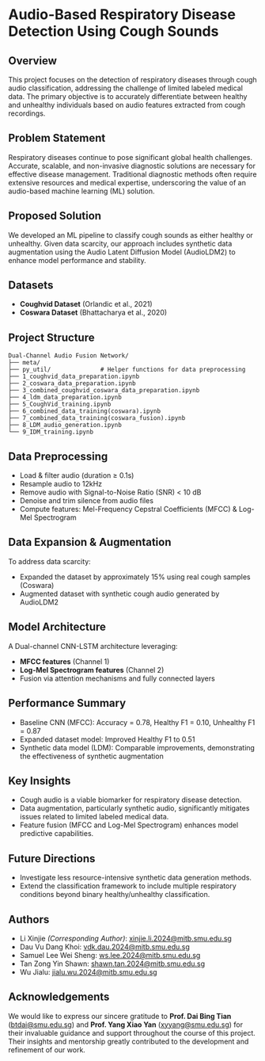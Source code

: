 # Audio-Based Respiratory Disease Detection Using Cough Sounds

## Overview
This project focuses on the detection of respiratory diseases through cough audio classification, addressing the challenge of limited labeled medical data. The primary objective is to accurately differentiate between healthy and unhealthy individuals based on audio features extracted from cough recordings.

## Problem Statement
Respiratory diseases continue to pose significant global health challenges. Accurate, scalable, and non-invasive diagnostic solutions are necessary for effective disease management. Traditional diagnostic methods often require extensive resources and medical expertise, underscoring the value of an audio-based machine learning (ML) solution.

## Proposed Solution
We developed an ML pipeline to classify cough sounds as either healthy or unhealthy. Given data scarcity, our approach includes synthetic data augmentation using the Audio Latent Diffusion Model (AudioLDM2) to enhance model performance and stability.

## Datasets
- **Coughvid Dataset** (Orlandic et al., 2021)
- **Coswara Dataset** (Bhattacharya et al., 2020)

## Project Structure
```
Dual-Channel Audio Fusion Network/
├── meta/
├── py_util/              # Helper functions for data preprocessing
├── 1_coughvid_data_preparation.ipynb
├── 2_coswara_data_preparation.ipynb
├── 3_combined_coughvid_coswara_data_preparation.ipynb
├── 4_ldm_data_preparation.ipynb
├── 5_CoughVid_training.ipynb
├── 6_combined_data_training(coswara).ipynb
├── 7_combined_data_training(coswara_fusion).ipynb
├── 8_LDM_audio_generation.ipynb
└── 9_IDM_training.ipynb
```

## Data Preprocessing
- Load & filter audio (duration ≥ 0.1s)
- Resample audio to 12kHz
- Remove audio with Signal-to-Noise Ratio (SNR) < 10 dB
- Denoise and trim silence from audio files
- Compute features: Mel-Frequency Cepstral Coefficients (MFCC) & Log-Mel Spectrogram

## Data Expansion & Augmentation
To address data scarcity:
- Expanded the dataset by approximately 15% using real cough samples (Coswara)
- Augmented dataset with synthetic cough audio generated by AudioLDM2

## Model Architecture
A Dual-channel CNN-LSTM architecture leveraging:
- **MFCC features** (Channel 1)
- **Log-Mel Spectrogram features** (Channel 2)
- Fusion via attention mechanisms and fully connected layers

## Performance Summary
- Baseline CNN (MFCC): Accuracy = 0.78, Healthy F1 = 0.10, Unhealthy F1 = 0.87
- Expanded dataset model: Improved Healthy F1 to 0.51
- Synthetic data model (LDM): Comparable improvements, demonstrating the effectiveness of synthetic augmentation

## Key Insights
- Cough audio is a viable biomarker for respiratory disease detection.
- Data augmentation, particularly synthetic audio, significantly mitigates issues related to limited labeled medical data.
- Feature fusion (MFCC and Log-Mel Spectrogram) enhances model predictive capabilities.

## Future Directions
- Investigate less resource-intensive synthetic data generation methods.
- Extend the classification framework to include multiple respiratory conditions beyond binary healthy/unhealthy classification.

## Authors
- Li Xinjie *(Corresponding Author)*: xinjie.li.2024@mitb.smu.edu.sg 
- Dau Vu Dang Khoi: vdk.dau.2024@mitb.smu.edu.sg
- Samuel Lee Wei Sheng: ws.lee.2024@mitb.smu.edu.sg
- Tan Zong Yin Shawn: shawn.tan.2024@mitb.smu.edu.sg
- Wu Jialu: jialu.wu.2024@mitb.smu.edu.sg


## Acknowledgements

We would like to express our sincere gratitude to **Prof. Dai Bing Tian** (btdai@smu.edu.sg) and **Prof. Yang Xiao Yan** (xyyang@smu.edu.sg) for their invaluable guidance and support throughout the course of this project. Their insights and mentorship greatly contributed to the development and refinement of our work.

